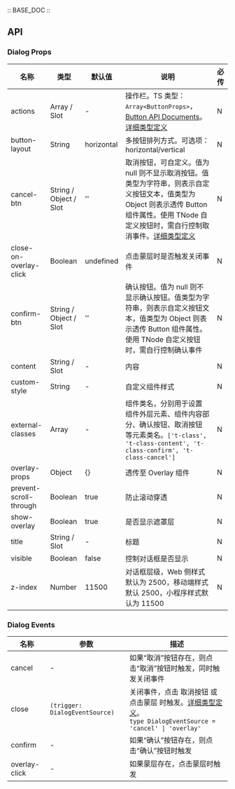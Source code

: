 :: BASE_DOC ::

## API
### Dialog Props

名称 | 类型 | 默认值 | 说明 | 必传
-- | -- | -- | -- | --
actions | Array / Slot | - | 操作栏。TS 类型：`Array<ButtonProps>`，[Button API Documents](./button?tab=api)。[详细类型定义](https://github.com/Tencent/tdesign-miniprogram/tree/develop/src/dialog/type.ts) | N
button-layout | String | horizontal | 多按钮排列方式。可选项：horizontal/vertical | N
cancel-btn | String / Object / Slot | '' | 取消按钮，可自定义。值为 null 则不显示取消按钮。值类型为字符串，则表示自定义按钮文本，值类型为 Object 则表示透传 Button 组件属性。使用 TNode 自定义按钮时，需自行控制取消事件。[详细类型定义](https://github.com/Tencent/tdesign-miniprogram/tree/develop/src/dialog/type.ts) | N
close-on-overlay-click | Boolean | undefined | 点击蒙层时是否触发关闭事件 | N
confirm-btn | String / Object / Slot | '' | 确认按钮。值为 null 则不显示确认按钮。值类型为字符串，则表示自定义按钮文本，值类型为 Object 则表示透传 Button 组件属性。使用 TNode 自定义按钮时，需自行控制确认事件 | N
content | String / Slot | - | 内容 | N
custom-style | String | - | 自定义组件样式 | N
external-classes | Array | - | 组件类名，分别用于设置 组件外层元素、组件内容部分、确认按钮、取消按钮 等元素类名。`['t-class', 't-class-content', 't-class-confirm', 't-class-cancel']` | N
overlay-props | Object | {} | 透传至 Overlay 组件 | N
prevent-scroll-through | Boolean | true | 防止滚动穿透 | N
show-overlay | Boolean | true | 是否显示遮罩层 | N
title | String / Slot | - | 标题 | N
visible | Boolean | false | 控制对话框是否显示 | N
z-index | Number | 11500 | 对话框层级，Web 侧样式默认为 2500，移动端样式默认 2500，小程序样式默认为 11500 | N

### Dialog Events

名称 | 参数 | 描述
-- | -- | --
cancel | \- | 如果“取消”按钮存在，则点击“取消”按钮时触发，同时触发关闭事件
close | `(trigger: DialogEventSource)` | 关闭事件，点击 取消按钮 或 点击蒙层 时触发。[详细类型定义](https://github.com/Tencent/tdesign-miniprogram/tree/develop/src/dialog/type.ts)。<br/>`type DialogEventSource = 'cancel' \| 'overlay'`<br/>
confirm | - | 如果“确认”按钮存在，则点击“确认”按钮时触发
overlay-click | \- | 如果蒙层存在，点击蒙层时触发
